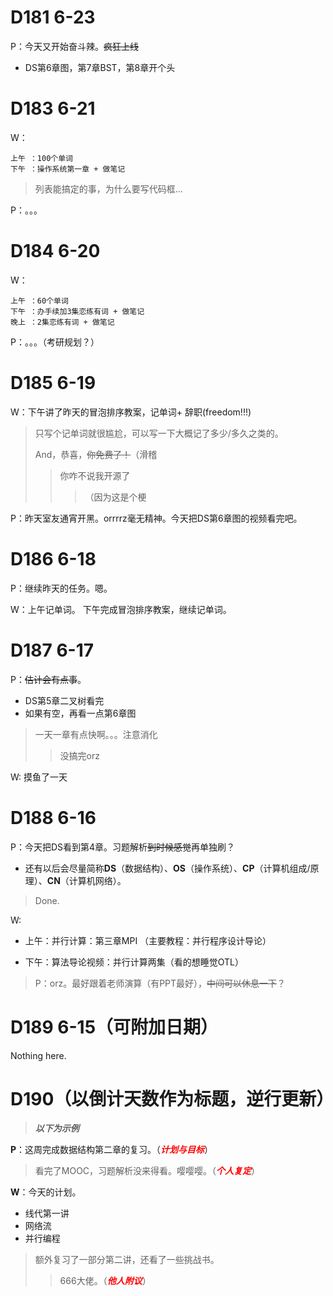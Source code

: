 # D181 6-23

P：今天又开始奋斗辣。~~疯狂上线~~

- DS第6章图，第7章BST，第8章开个头

# D183 6-21

W： 

    上午 ：100个单词
    下午 ：操作系统第一章 + 做笔记

> 列表能搞定的事，为什么要写代码框...

P：。。。

# D184 6-20
W： 

    上午 ：60个单词
    下午 ：办手续加3集恋练有词 + 做笔记
    晚上 ：2集恋练有词 + 做笔记

P：。。。（考研规划？）

# D185 6-19

W：下午讲了昨天的冒泡排序教案，记单词+ 辞职(freedom!!!)

> 只写个记单词就很尴尬，可以写一下大概记了多少/多久之类的。
>
> And，恭喜，~~你免费了！~~（滑稽
>
> > 你咋不说我开源了
> >
> > > （因为这是个梗

P：昨天室友通宵开黑。orrrrz毫无精神。今天把DS第6章图的视频看完吧。

# D186 6-18

P：继续昨天的任务。嗯。

W：上午记单词。
  下午完成冒泡排序教案，继续记单词。

# D187 6-17

P：~~估计会有点事~~。

- DS第5章二叉树看完
- 如果有空，再看一点第6章图
> 一天一章有点快啊。。。注意消化
>
> > 没搞完orz

W:
摸鱼了一天


# D188 6-16

P：今天把DS看到第4章。习题解析~~到时候感觉~~再单独刷？

- 还有以后会尽量简称**DS**（数据结构）、**OS**（操作系统）、**CP**（计算机组成/原理）、**CN**（计算机网络）。

> Done.

W:
- 上午：并行计算：第三章MPI
（主要教程：并行程序设计导论）

- 下午：算法导论视频：并行计算两集（看的想睡觉OTL）

> P：orz。最好跟着老师演算（有PPT最好），~~中间可以休息一下~~？

# D189 6-15（可附加日期）

Nothing here.

# D190（以倒计天数作为标题，逆行更新）

> ***以下为示例***

**P**：这周完成数据结构第二章的复习。（<font color=red>***计划与目标***</font>）

> 看完了MOOC，习题解析没来得看。嘤嘤嘤。（<font color=red>***个人复定***</font>）

**W**：今天的计划。

- 线代第一讲
- 网络流
- 并行编程

> 额外复习了一部分第二讲，还看了一些挑战书。
>
> > 666大佬。（<font color=red>***他人附议***</font>）

